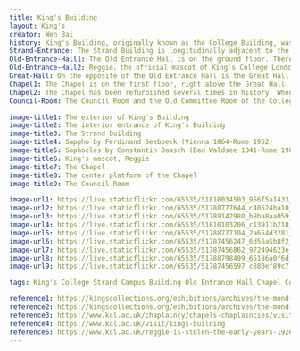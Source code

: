 ```yaml
---
title: King's Building
layout: King's
creator: Wen Bai
history: King's Building, originally known as the College Building, was designed by Sir Robert Smirke at the College's founding in 1829. It was constructed between 1829 and 1831 on land, provided by the Government to King's College to complete the riverbank frontage of Somerset House. In 1828-1829, a group of prominent politicians, churchmen, and others founded King's College London. They desired a Church of England alternative to University College London (UCL, founded in 1826). King's and UCL were the two founding colleges of the University of London founded in 1836. As the founding building, King’s building has a direct view of the Thames and is located halfway between the Houses of Parliament and St Paul's Cathedral, close to Somerset House and the Courtauld Institute of Art, and across the road from the Royal Courts of Justice.
Strand-Entrance: The Strand Building is longitudinally adjacent to the King’s Building and is more like the facade of King’s, serving as a reception. Usually most students and staff enter the King’s Building through the Strand Building. It takes up a relatively small area and contains a parenting room, first aid room and prayer room. 
Old-Entrance-Hall1: The Old Entrance Hall is on the ground floor. There were two statues standing on two sides, Sappho and Sophocles. They were presented to King's by the executors of Mrs Frida Mond (1847-1923) and had been standing in the Mond London home's front hall. The 2 sculptures are linked to King's motto, sancte et sapienter, which means "with holiness and wisdom". 
Old-Entrance-Hall2: Reggie，the official mascot of King's College London Students' Union, officially adopted in 1923, was almost 100 years old. It has endured World War II and also been “kidnapped” from King’s a few times by UCL students and other universities.
Great-Hall: On the opposite of the Old Entrance Hall is the Great Hall, a part of the university's foundation structure, which was built between 1829 and 1831. King's had renounced the free services of Sir John Nash, architect of Buckingham Palace, in favour of those of Sir Robert Smirke, architect of the British Museum, to manifest the prestige of the project.  <br/><br/>The Great Hall is one of the King's Building's main congregational areas and many ancient elements and styles were kept during previous refurbishment, such as oak panelling, joinery, the King's crest,  paint and wood stain colours. It is now being used for a range of events, such as banqueting, receptions, career fairs as well as guest lectures with a capacity of 300 maximum standing, 240 theatre style and 150 banquet style. Prime ministers, UN Secretary General Kodi Annan and Prince Harry have all been invited here. However,it is usually closed on normal days.
Chapel1: The Chapel is on the first floor, right above the Great Hall. The other chapel in King’s is the Chapel of Thomas Guy on Guy's Campus. This is a magnificent example of Victorian architecture designed by George Gilbert Scott. 
Chapel2: The Chapel has been refurbished several times in history. When the original College building by Robert Smirke was finished in 1831, it had a chapel in the same location as the current one. The College Council approved a request by the College Chaplain to rebuild the original chapel in 1859, stating that it was unworthy of King's because of its "meagreness and poverty". Later, Gilbert Scott was approved to renovate and the refurbishment was finished in 1864. In 2001, it received a £750,000 renovation to restore it to its former splendour. For a fuller history and more details about the architecture, You can visit King's website for a detailed undestanding and appointment booking.
Council-Room: The Council Room and the Old Committee Room of the College are both located here, having hosted some of King's College most important occasions and utilised for College Committee meetings and VIP parties. Many prior Principals and Deans are depicted in paintings in the Old Committee Room.

image-title1: The exterior of King's Building 
image-title2: The interior entrance of King's Building
image-title3: The Strand Building 
image-title4: Sappho by Ferdinand Seeboeck (Vienna 1864-Rome 1952)
image-title5: Sophocles by Constantin Dausch (Bad Waldsee 1841-Rome 1908)
image-title6: King's mascot, Reggie
image-title7: The Chapel 
image-title8: The center platform of the Chapel
image-title9: The Council Room

image-url1: https://live.staticflickr.com/65535/51810034503_956f5a1433_h.jpg
image-url2: https://live.staticflickr.com/65535/51788777644_c40524ba10_h.jpg
image-url3: https://live.staticflickr.com/65535/51789142980_b8ba8aa059_h.jpg
image-url4: https://live.staticflickr.com/65535/51810103206_c13911b218_h.jpg
image-url5: https://live.staticflickr.com/65535/51788777104_2a654d3281_h.jpg
image-url6: https://live.staticflickr.com/65535/51787456247_6d56a5b8f2_h.jpg
image-url7: https://live.staticflickr.com/65535/51787456862_972494623e_h.jpg
image-url8: https://live.staticflickr.com/65535/51788798499_65186a0f6d_h.jpg
image-url9: https://live.staticflickr.com/65535/51787456597_c880ef89c7_h.jpg 

tags: King's College Strand Campus Building Old Entrance Hall Chapel Council Mascot Reggie 1829 1831 1836 1847 1923 World War

reference1: https://kingscollections.org/exhibitions/archives/the-mond-bequest/mond-bequest-sculpture/sophocles
reference2: https://kingscollections.org/exhibitions/archives/the-mond-bequest/mond-bequest-sculpture/sappho
reference3: https://www.kcl.ac.uk/chaplaincy/chapels-chaplaincies/visiting-the-college-chapel
reference4: https://www.kcl.ac.uk/visit/kings-building
reference5: https://www.kcl.ac.uk/reggie-is-stolen-the-early-years-1926-1938
---
```




